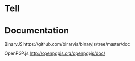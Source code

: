# Tell


Documentation
=============

BinaryJS
https://github.com/binaryjs/binaryjs/tree/master/doc

OpenPGP.js
http://openpgpjs.org/openpgpjs/doc/
